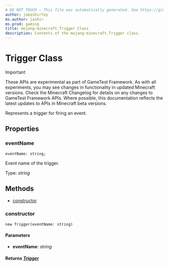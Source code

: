 ```yaml
---
# DO NOT TOUCH — This file was automatically generated. See https://github.com/Mojang/MinecraftApiDocsGenerator to modify descriptions, examples, etc.
author: jakeshirley
ms.author: jashir
ms.prod: gaming
title: mojang-minecraft.Trigger Class
description: Contents of the mojang-minecraft.Trigger class.
---
```

# Trigger Class
>[!IMPORTANT]
>These APIs are experimental as part of GameTest Framework. As with all experiments, you may see changes in functionality in updated Minecraft versions. Check the Minecraft Changelog for details on any changes to GameTest Framework APIs. Where possible, this documentation reflects the latest updates to APIs in Minecraft beta versions.

Represents a trigger for firing an event.

## Properties

### **eventName**
`eventName: string;`

Event name of the trigger.

Type: *string*

## Methods
- [constructor](#constructor)

### **constructor**
`
new Trigger(eventName: string)
`

#### **Parameters**
- **eventName**: *string*

#### **Returns** [*Trigger*](Trigger.md)
